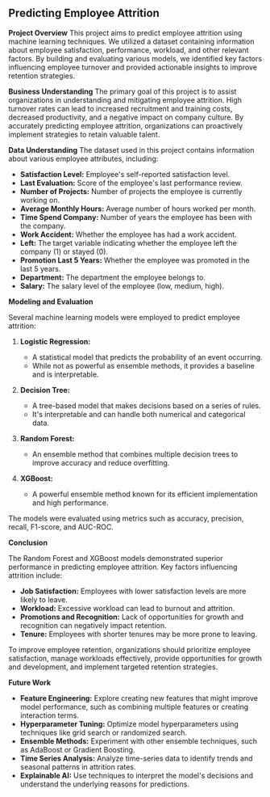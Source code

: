 ## **Predicting Employee Attrition**

**Project Overview**
This project aims to predict employee attrition using machine learning techniques. We utilized a dataset containing information about employee satisfaction, performance, workload, and other relevant factors. By building and evaluating various models, we identified key factors influencing employee turnover and provided actionable insights to improve retention strategies.

**Business Understanding**
The primary goal of this project is to assist organizations in understanding and mitigating employee attrition. High turnover rates can lead to increased recruitment and training costs, decreased productivity, and a negative impact on company culture. By accurately predicting employee attrition, organizations can proactively implement strategies to retain valuable talent.

**Data Understanding**
The dataset used in this project contains information about various employee attributes, including:

* **Satisfaction Level:** Employee's self-reported satisfaction level.
* **Last Evaluation:** Score of the employee's last performance review.
* **Number of Projects:** Number of projects the employee is currently working on.
* **Average Monthly Hours:** Average number of hours worked per month.
* **Time Spend Company:** Number of years the employee has been with the company.
* **Work Accident:** Whether the employee has had a work accident.
* **Left:** The target variable indicating whether the employee left the company (1) or stayed (0).
* **Promotion Last 5 Years:** Whether the employee was promoted in the last 5 years.
* **Department:** The department the employee belongs to.
* **Salary:** The salary level of the employee (low, medium, high).

**Modeling and Evaluation**

Several machine learning models were employed to predict employee attrition:

1. **Logistic Regression:**
   * A statistical model that predicts the probability of an event occurring.
   * While not as powerful as ensemble methods, it provides a baseline and is interpretable.

2. **Decision Tree:**
   * A tree-based model that makes decisions based on a series of rules.
   * It's interpretable and can handle both numerical and categorical data.

3. **Random Forest:**
   * An ensemble method that combines multiple decision trees to improve accuracy and reduce overfitting.

4. **XGBoost:**
   * A powerful ensemble method known for its efficient implementation and high performance.

The models were evaluated using metrics such as accuracy, precision, recall, F1-score, and AUC-ROC.

**Conclusion**

The Random Forest and XGBoost models demonstrated superior performance in predicting employee attrition. Key factors influencing attrition include:

* **Job Satisfaction:** Employees with lower satisfaction levels are more likely to leave.
* **Workload:** Excessive workload can lead to burnout and attrition.
* **Promotions and Recognition:** Lack of opportunities for growth and recognition can negatively impact retention.
* **Tenure:** Employees with shorter tenures may be more prone to leaving.

To improve employee retention, organizations should prioritize employee satisfaction, manage workloads effectively, provide opportunities for growth and development, and implement targeted retention strategies.

**Future Work**

* **Feature Engineering:** Explore creating new features that might improve model performance, such as combining multiple features or creating interaction terms.
* **Hyperparameter Tuning:** Optimize model hyperparameters using techniques like grid search or randomized search.
* **Ensemble Methods:** Experiment with other ensemble techniques, such as AdaBoost or Gradient Boosting.
* **Time Series Analysis:** Analyze time-series data to identify trends and seasonal patterns in attrition rates.
* **Explainable AI:** Use techniques to interpret the model's decisions and understand the underlying reasons for predictions.

